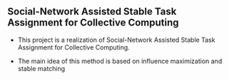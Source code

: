 ## Social-Network Assisted Stable Task Assignment for Collective Computing
- This project is a realization of Social-Network Assisted Stable Task Assignment for Collective Computing.

- The main idea of this method is based on influence maximization and stable matching